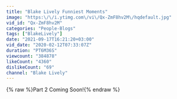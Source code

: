 ```yaml
---
title: "Blake Lively Funniest Moments"
image: "https:\/\/i.ytimg.com\/vi\/Qx-ZmF8hv2M\/hqdefault.jpg"
vid_id: "Qx-ZmF8hv2M"
categories: "People-Blogs"
tags: ["BlakeLively"]
date: "2021-09-17T16:21:20+03:00"
vid_date: "2020-02-12T07:33:07Z"
duration: "PT6M36S"
viewcount: "384878"
likeCount: "4360"
dislikeCount: "69"
channel: "Blake Lively"
---
```

{% raw %}Part 2 Coming Soon!{% endraw %}
